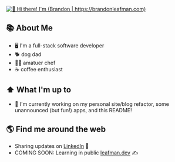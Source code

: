 [<img src="" alt="👋 Hi there! I'm (Brandon | https://brandonleafman.com)" title="👋 Hi there! I'm (Brandon | https://brandonleafman.com)"/>](https://brandonleafman.com)

<!--
**bleafman/bleafman** is a ✨ _special_ ✨ repository because its `README.md` (this file) appears on your GitHub profile.

Here are some ideas to get you started:

- 🔭 I’m currently working on ...
- 🌱 I’m currently learning ...
- 👯 I’m looking to collaborate on ...
- 🤔 I’m looking for help with ...
- 💬 Ask me about ...
- 📫 How to reach me: ...
- 😄 Pronouns: ...
- ⚡ Fun fact: ...
-->

## 📚 About Me

- 🖥 I'm a full-stack software developer
- 🐕 dog dad
- 👨‍🍳 amatuer chef
- ☕ coffee enthusiast

## ⬆ What I'm up to

- 🎯 I'm currently working on my personal site/blog refactor, some unannounced (but fun!) apps, and this README!

## 🌎 Find me around the web

- Sharing updates on <a href="https://www.linkedin.com/in/brandonleafman/">LinkedIn</a> 💼
- COMING SOON: Learning in public <a href="#">leafman.dev</a> ✍️
